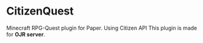 # CitizenQuest
Minecraft RPG-Quest plugin for Paper. Using Citizen API
This plugin is made for **OJR server**.
